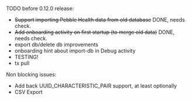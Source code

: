 TODO before 0.12.0 release:

* ~~Support importing Pebble Health data from old database~~ DONE, needs check.
* ~~Add onboarding activity on first startup (to merge old data)~~ DONE, needs check.
* export db/delete db improvements
* onboarding hint about import-db in Debug activity
* TESTING!
* tx pull

Non blocking issues:

* Add back UUID_CHARACTERISTIC_PAIR support, at least optionally
* CSV Export
